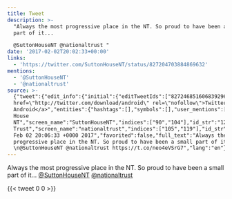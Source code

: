 ```yaml
---
title: Tweet
description: >-
  "Always the most progressive place in the NT. So proud to have been a small
  part of it... 

  @SuttonHouseNT @nationaltrust "
date: '2017-02-02T20:02:33+00:00'
links:
  - 'https://twitter.com/SuttonHouseNT/status/827204703884869632'
mentions:
  - '@SuttonHouseNT'
  - '@nationaltrust'
source: >-
  {"tweet":{"edit_info":{"initial":{"editTweetIds":["827246851606839296"],"editableUntil":"2017-02-02T21:06:33.583Z","editsRemaining":"5","isEditEligible":true}},"retweeted":false,"source":"<a
  href=\"http://twitter.com/download/android\" rel=\"nofollow\">Twitter for
  Android</a>","entities":{"hashtags":[],"symbols":[],"user_mentions":[{"name":"Sutton
  House
  NT","screen_name":"SuttonHouseNT","indices":["90","104"],"id_str":"121495509","id":"121495509"},{"name":"National
  Trust","screen_name":"nationaltrust","indices":["105","119"],"id_str":"17632266","id":"17632266"}],"urls":[{"url":"https://t.co/neo4eVSrG7","expanded_url":"https://twitter.com/SuttonHouseNT/status/827204703884869632","display_url":"twitter.com/SuttonHouseNT/…","indices":["120","143"]}]},"display_text_range":["0","143"],"favorite_count":"0","id_str":"827246851606839296","truncated":false,"retweet_count":"0","id":"827246851606839296","possibly_sensitive":false,"created_at":"Thu
  Feb 02 20:06:33 +0000 2017","favorited":false,"full_text":"Always the most
  progressive place in the NT. So proud to have been a small part of it...
  \n@SuttonHouseNT @nationaltrust https://t.co/neo4eVSrG7","lang":"en"}}
---
```

Always the most progressive place in the NT. So proud to have been a small part of it... 
[@SuttonHouseNT](https://twitter.com/@SuttonHouseNT) [@nationaltrust](https://twitter.com/@nationaltrust) 
    
{{< tweet 0 0 >}}
    
